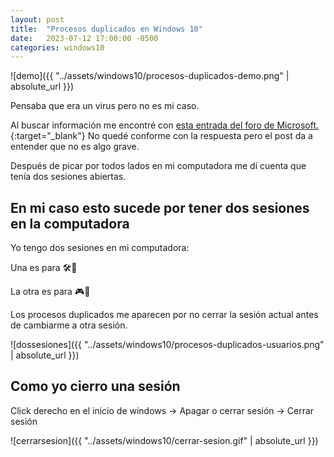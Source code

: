 ```yaml
---
layout: post
title:  "Procesos duplicados en Windows 10"
date:   2023-07-12 17:00:00 -0500
categories: windows10
---
```


![demo]({{ "../assets/windows10/procesos-duplicados-demo.png" | absolute_url }})

Pensaba que era un virus pero no es mi caso.

Al buscar información me encontré con [esta entrada del foro de Microsoft.](https://answers.microsoft.com/es-es/windows/forum/all/servicios-y-procesos-repetidos-windows-10/1e7b4e97-b302-4f64-9dfc-789ce353980e){:target="_blank"} No quedé conforme con la respuesta pero el post da a entender que no es algo grave.

Después de picar por todos lados en mi computadora me dí cuenta que tenía dos sesiones abiertas.

## En mi caso esto sucede por tener dos sesiones en la computadora

Yo tengo dos sesiones en mi computadora:

Una es para 🛠️🗿

La otra es para 🎮🗿

Los procesos duplicados me aparecen por no cerrar la sesión actual antes de cambiarme a otra sesión.

![dossesiones]({{ "../assets/windows10/procesos-duplicados-usuarios.png" | absolute_url }})

## Como yo cierro una sesión

Click derecho en el inicio de windows -> Apagar o cerrar sesión -> Cerrar sesión

![cerrarsesion]({{ "../assets/windows10/cerrar-sesion.gif" | absolute_url }})